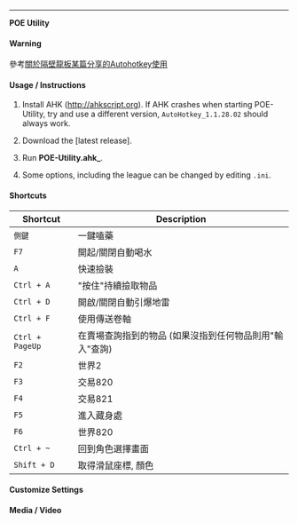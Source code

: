 -----------------------------------

**POE Utility**

#### Warning ####

參考[關於隔壁龍板某篇分享的Autohotkey使用](https://www.ptt.cc/bbs/PathofExile/M.1536799446.A.BB1.html)

#### Usage / Instructions ####

1. Install AHK (http://ahkscript.org). If AHK crashes when starting POE-Utility, try and use a different version, `AutoHotkey_1.1.28.02` should always work.

2. Download the [latest release].

3. Run **POE-Utility.ahk_**.

4. Some options, including the league can be changed by editing `.ini`.

#### Shortcuts ####

|Shortcut|Description|
|---    |---    |
| `側鍵`      | 一鍵嗑藥 
| `F7`      | 開起/關閉自動喝水
| `A`      | 快速撿裝
| `Ctrl + A`      | "按住"持續撿取物品
| `Ctrl + D`      | 開啟/關閉自動引爆地雷
| `Ctrl + F`      | 使用傳送卷軸 
| `Ctrl + PageUp`      | 在賣場查詢指到的物品 (如果沒指到任何物品則用"輸入"查詢)
| `F2`      | 世界2
| `F3`      | 交易820
| `F4`      | 交易821
| `F5`      | 進入藏身處
| `F6`      | 世界820
| `Ctrl + ~`      | 回到角色選擇畫面
| `Shift + D`      | 取得滑鼠座標, 顏色

#### Customize Settings ####

#### Media / Video ####

<a href="https://www.youtube.com/watch?v=-sM8SynMM5I" target="_blank"></a>
